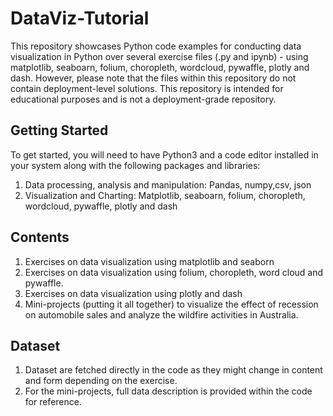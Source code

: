# DataViz-Tutorial

This repository showcases Python code examples for conducting data visualization in Python over several exercise files (.py and ipynb) - using matplotlib, seaboarn, folium, choropleth, wordcloud, pywaffle, plotly and dash. However, please note that the files within this repository do not contain deployment-level solutions. This repository is intended for educational purposes and is not a deployment-grade repository.

## Getting Started

To get started, you will need to have Python3 and a code editor installed in your system along with the following packages and libraries:
1. Data processing, analysis and manipulation: Pandas, numpy,csv, json
2. Visualization and Charting: Matplotlib, seaboarn, folium, choropleth, wordcloud, pywaffle, plotly and dash
   
## Contents 

1. Exercises on data visualization using matplotlib and seaborn 
2. Exercises on data visualization using folium, choropleth, word cloud and pywaffle. 
3. Exercises on data visualization using plotly and dash
4. Mini-projects (putting it all together) to visualize the effect of recession on automobile sales and  analyze the wildfire activities in Australia. 

## Dataset 
1. Dataset are fetched directly in the code as they might change in content and form depending on the exercise.
2. For the mini-projects, full data description is provided within the code for reference. 
